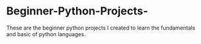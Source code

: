 # Beginner-Python-Projects-
These are the beginner python projects I created to learn the fundamentals and basic of python languages.

